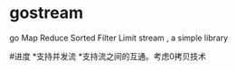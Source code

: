 # gostream
go Map Reduce Sorted Filter Limit stream , a simple library

#进度
  *支持并发流
  *支持流之间的互通。考虑0拷贝技术
